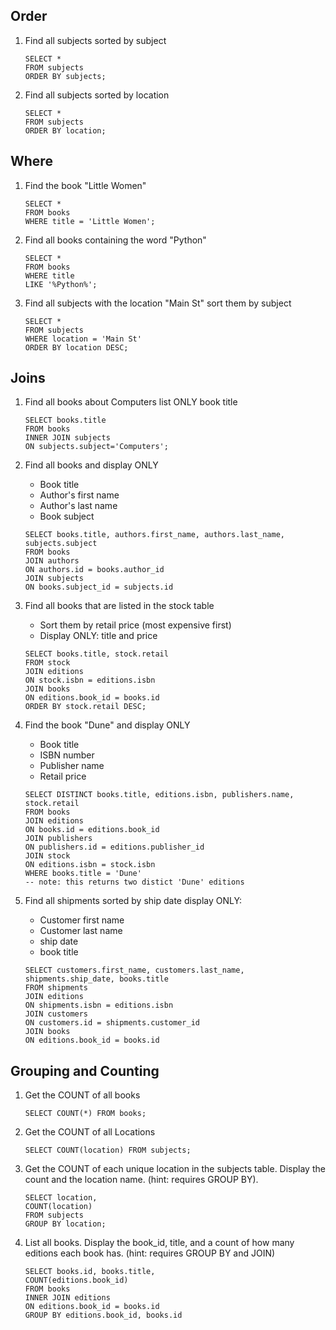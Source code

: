 ## Order

1. Find all subjects sorted by subject

    ```pgsql
    SELECT * 
    FROM subjects 
    ORDER BY subjects;
    ```

2. Find all subjects sorted by location
    
    ```pgsql
    SELECT * 
    FROM subjects 
    ORDER BY location;
    ```

## Where

1. Find the book "Little Women"
    
    ```pgsql
    SELECT * 
    FROM books 
    WHERE title = 'Little Women';
    ```

2. Find all books containing the word "Python"

    ```pgsql
    SELECT * 
    FROM books 
    WHERE title 
    LIKE '%Python%';
    ```

3. Find all subjects with the location "Main St" sort them by subject

    ```pgsql
    SELECT * 
    FROM subjects 
    WHERE location = 'Main St' 
    ORDER BY location DESC;
    ```

## Joins

1. Find all books about Computers list ONLY book title

    ```pgsql
    SELECT books.title 
    FROM books 
    INNER JOIN subjects 
    ON subjects.subject='Computers';
    ```

2. Find all books and display ONLY
    - Book title
    - Author's first name
    - Author's last name
    - Book subject

    ```pgsql
    SELECT books.title, authors.first_name, authors.last_name, subjects.subject
    FROM books
    JOIN authors
    ON authors.id = books.author_id
    JOIN subjects
    ON books.subject_id = subjects.id
    ```

3. Find all books that are listed in the stock table
    - Sort them by retail price (most expensive first)
    - Display ONLY: title and price
    
    ```pgsql
    SELECT books.title, stock.retail
    FROM stock
    JOIN editions
    ON stock.isbn = editions.isbn
    JOIN books
    ON editions.book_id = books.id
    ORDER BY stock.retail DESC;
    ```

4. Find the book "Dune" and display ONLY
    - Book title
    - ISBN number
    - Publisher name
    - Retail price

    ```pgsql
    SELECT DISTINCT books.title, editions.isbn, publishers.name, stock.retail
    FROM books
    JOIN editions
    ON books.id = editions.book_id
    JOIN publishers
    ON publishers.id = editions.publisher_id
    JOIN stock
    ON editions.isbn = stock.isbn
    WHERE books.title = 'Dune'
    -- note: this returns two distict 'Dune' editions
    ```

5. Find all shipments sorted by ship date display ONLY:
    - Customer first name
    - Customer last name
    - ship date
    - book title

    ```pgsql
    SELECT customers.first_name, customers.last_name, shipments.ship_date, books.title
    FROM shipments
    JOIN editions
    ON shipments.isbn = editions.isbn
    JOIN customers
    ON customers.id = shipments.customer_id
    JOIN books
    ON editions.book_id = books.id
    ```


## Grouping and Counting

1. Get the COUNT of all books
    
    ```pgsql
    SELECT COUNT(*) FROM books;
    ```

2. Get the COUNT of all Locations

    ```pgsql
    SELECT COUNT(location) FROM subjects;
    ```

3. Get the COUNT of each unique location in the subjects table. Display the count and the location name. (hint: requires GROUP BY).

    ```pgsql
    SELECT location, 
    COUNT(location) 
    FROM subjects
    GROUP BY location;
    ```

4. List all books. Display the book_id, title, and a count of how many editions each book has. (hint: requires GROUP BY and JOIN)

    ```pgsql
    SELECT books.id, books.title,
    COUNT(editions.book_id)
    FROM books
    INNER JOIN editions
    ON editions.book_id = books.id
    GROUP BY editions.book_id, books.id
    ```
